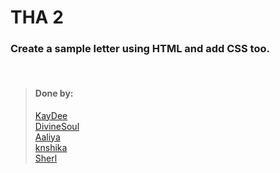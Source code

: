 # THA 2

### Create a sample letter using HTML and add CSS too.

<br>

> #### Done by:
> [KayDee](https://github.com/kaydee0502/devsnest-frontend/tree/master/THA2) <br>
>[DivineSoul](https://github.com/CodeBlooded-RahulMaurya/Devsnest-WebDev/tree/main/Day-02-CSS) <br>
>[Aaliya](https://github.com/Aaliya7516/DevsNest/tree/main/Web%20Development/Day%202%20CSS1)<br>
>[knshika](https://github.com/knshika/Devsnest-frontend/tree/main/basic%20html%2Bcss/1.%20buisness%20letter%20(day%201%20%26%202))<br>
>[Sherl](https://github.com/aayushi221/Devsnest-Frontend/blob/main/day-2.html)<br>

